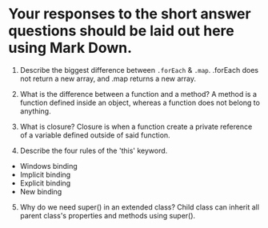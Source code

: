 # Your responses to the short answer questions should be laid out here using Mark Down.
1. Describe the biggest difference between `.forEach` & `.map`.
.forEach does not return a new array, and .map returns a new array.

2. What is the difference between a function and a method?
A method is a function defined inside an object, whereas a function does not belong to anything.

3. What is closure?
Closure is when a function create a private reference of a variable defined outside of said function.

4. Describe the four rules of the 'this' keyword.
* Windows binding
* Implicit binding
* Explicit binding
* New binding

5. Why do we need super() in an extended class?
Child class can inherit all parent class's properties and methods using super().
